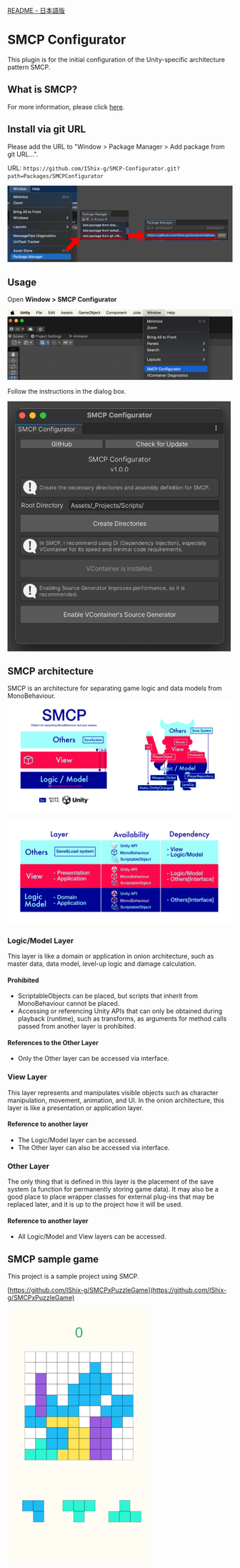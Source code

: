 
[README - 日本語版](README_jp.md)

# SMCP Configurator

This plugin is for the initial configuration of the Unity-specific architecture pattern SMCP.

## What is SMCP?

For more information, please click [here](#SMCP-architecture).

## Install via git URL
Please add the URL to "Window > Package Manager > Add package from git URL...".

URL: `https://github.com/IShix-g/SMCP-Configurator.git?path=Packages/SMCPConfigurator`

![Package Manager](Docs/package_manager.png)

## Usage

Open **Window > SMCP Configurator**

![](Docs/src1.png)

Follow the instructions in the dialog box.

<img src="Docs/src2.png" width="500"/>

## SMCP architecture

SMCP is an architecture for separating game logic and data models from MonoBehaviour.
![](Docs/smpc.png)

![](Docs/smpc2.png)

### Logic/Model Layer
This layer is like a domain or application in onion architecture, such as master data, data model, level-up logic and damage calculation.

#### Prohibited
- ScriptableObjects can be placed, but scripts that inherit from MonoBehaviour cannot be placed.
- Accessing or referencing Unity APIs that can only be obtained during playback (runtime), such as transforms, as arguments for method calls passed from another layer is prohibited.

#### References to the Other Layer
- Only the Other layer can be accessed via interface.

### View Layer
This layer represents and manipulates visible objects such as character manipulation, movement, animation, and UI. In the onion architecture, this layer is like a presentation or application layer.

#### Reference to another layer
- The Logic/Model layer can be accessed.
- The Other layer can also be accessed via interface.

### Other Layer
The only thing that is defined in this layer is the placement of the save system (a function for permanently storing game data).
It may also be a good place to place wrapper classes for external plug-ins that may be replaced later, and it is up to the project how it will be used.

#### Reference to another layer
- All Logic/Model and View layers can be accessed.

## SMCP sample game

This project is a sample project using SMCP.

[https://github.com/IShix-g/SMCPxPuzzleGame](https://github.com/IShix-g/SMCPxPuzzleGame)

<img src="Docs/src3.png" width="320"/>